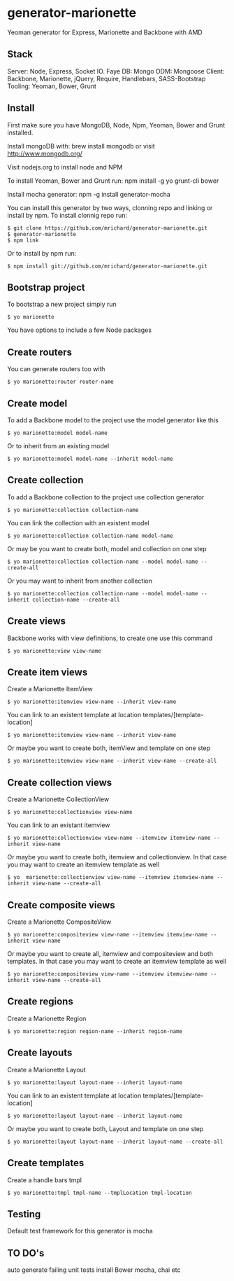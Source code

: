 generator-marionette
======================

Yeoman generator for Express, Marionette and Backbone with AMD

Stack
-------
Server: Node, Express, Socket IO. Faye
DB: Mongo
ODM: Mongoose
Client: Backbone, Marionette, jQuery, Require, Handlebars, SASS-Bootstrap
Tooling: Yeoman, Bower, Grunt



Install
-------
First make sure you have MongoDB, Node, Npm, Yeoman, Bower and Grunt installed.

Install mongoDB with: brew install mongodb or visit http://www.mongodb.org/

Visit nodejs.org to install node and NPM

To install Yeoman, Bower and Grunt run: npm install -g yo grunt-cli bower

Install mocha generator: npm -g install generator-mocha

You can install this generator by two ways, clonning repo and linking or install by npm. To install clonnig repo run:

    $ git clone https://github.com/mrichard/generator-marionette.git
    $ generator-marionette
    $ npm link

Or to install by npm run:

    $ npm install git://github.com/mrichard/generator-marionette.git



Bootstrap project
-----------------
To bootstrap a new project simply run

    $ yo marionette

You have options to include a few Node packages



Create routers
--------------
You can generate routers too with

    $ yo marionette:router router-name



Create model
------------
To add a Backbone model to the project use the model generator like this

    $ yo marionette:model model-name

Or to inherit from an existing model

    $ yo marionette:model model-name --inherit model-name



Create collection
-----------------
To add a Backbone collection to the project use collection generator

    $ yo marionette:collection collection-name

You can link the collection with an existent model

    $ yo marionette:collection collection-name model-name

Or may be you want to create both, model and collection on one step

    $ yo marionette:collection collection-name --model model-name --create-all

Or you may want to inherit from another collection

    $ yo marionette:collection collection-name --model model-name --inherit collection-name --create-all




Create views
------------
Backbone works with view definitions, to create one use this command

    $ yo marionette:view view-name




Create item views
------------
Create a Marionette ItemView

    $ yo marionette:itemview view-name --inherit view-name

You can link to an existent template at location templates/[template-location]

    $ yo marionette:itemview view-name --inherit view-name

Or maybe you want to create both, itemView and template on one step

    $ yo marionette:itemview view-name --inherit view-name --create-all



Create collection views
------------
Create a Marionette CollectionView

    $ yo marionette:collectionview view-name

You can link to an existant itemview 

    $ yo marionette:collectionview view-name --itemview itemview-name --inherit view-name

Or maybe you want to create both, itemview and collectionview. In that case you may want to create an itemview template as well

    $ yo  marionette:collectionview view-name --itemview itemview-name --inherit view-name --create-all




Create composite views
------------
Create a Marionette CompositeView

    $ yo marionette:compositeview view-name --itemview itemview-name --inherit view-name

Or maybe you want to create all, itemview and compositeview and both templates. In that case you may want to create an itemview template as well

    $ yo marionette:compositeview view-name --itemview itemview-name --inherit view-name --create-all




Create regions
------------
Create a Marionette Region

    $ yo marionette:region region-name --inherit region-name




Create layouts
------------
Create a Marionette Layout

    $ yo marionette:layout layout-name --inherit layout-name

You can link to an existent template at location templates/[template-location]

    $ yo marionette:layout layout-name --inherit layout-name

Or maybe you want to create both, Layout and template on one step

    $ yo marionette:layout layout-name --inherit layout-name --create-all




Create templates
------------
Create a handle bars tmpl

    $ yo marionette:tmpl tmpl-name --tmplLocation tmpl-location




Testing
-------
Default test framework for this generator is mocha



TO DO's
------- 
auto generate failing unit tests
install Bower mocha, chai etc
